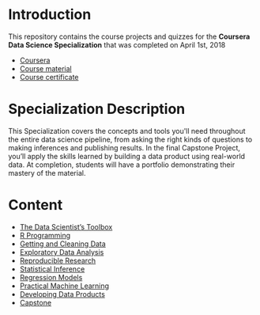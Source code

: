 # Introduction
This repository contains the course projects and quizzes for the **Coursera Data Science Specialization** that was completed on April 1st, 2018

  - [Coursera](https://www.coursera.org/specializations/jhu-data-science)
  - [Course material](http://datasciencespecialization.github.io/)
  - [Course certificate](https://www.coursera.org/account/accomplishments/specialization/KHE7V3L7JV5U)

# Specialization Description
This Specialization covers the concepts and tools you'll need throughout the entire data science pipeline, 
from asking the right kinds of questions to making inferences and publishing results. 
In the final Capstone Project, you’ll apply the skills learned by building a data product using real-world data. 
At completion, students will have a portfolio demonstrating their mastery of the material.

# Content

  - [The Data Scientist’s Toolbox](https://github.com/wamber-aww/coursera-data-science/tree/gh-pages/Course01_DataScientistsToolbox)
  - [R Programming](https://github.com/wamber-aww/coursera-data-science/tree/gh-pages/Course02_RProgramming)
  - [Getting and Cleaning Data](https://github.com/wamber-aww/coursera-data-science/tree/gh-pages/Course03_GetAndCleanData)
  - [Exploratory Data Analysis](https://github.com/wamber-aww/coursera-data-science/tree/gh-pages/Course04_ExploreDataAnalysis)
  - [Reproducible Research](https://github.com/wamber-aww/coursera-data-science/tree/gh-pages/Course05_ReproducibleResearch)
  - [Statistical Inference](https://github.com/wamber-aww/coursera-data-science/tree/gh-pages/Course06_Stats)
  - [Regression Models](https://github.com/wamber-aww/coursera-data-science/tree/gh-pages/Course07_Regression)
  - [Practical Machine Learning](https://github.com/wamber-aww/coursera-data-science/tree/gh-pages/Course08_MachineLearning)
  - [Developing Data Products](https://github.com/wamber-aww/coursera-data-science/tree/gh-pages/Course09_DataProducts)
  - [Capstone](https://github.com/wamber-aww/coursera-data-science/tree/gh-pages/Course10_Capstone)
